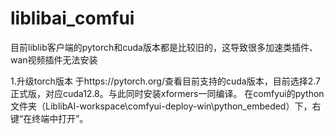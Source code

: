 # liblibai_comfui
目前liblib客户端的pytorch和cuda版本都是比较旧的，这导致很多加速类插件、wan视频插件无法安装

1.升级torch版本
于https://pytorch.org/查看目前支持的cuda版本，目前选择2.7正式版，对应cuda12.8。与此同时安装xformers一同编译。
在comfyui的python文件夹（LiblibAI-workspace\comfyui-deploy-win\python_embeded）下，右键“在终端中打开”。
